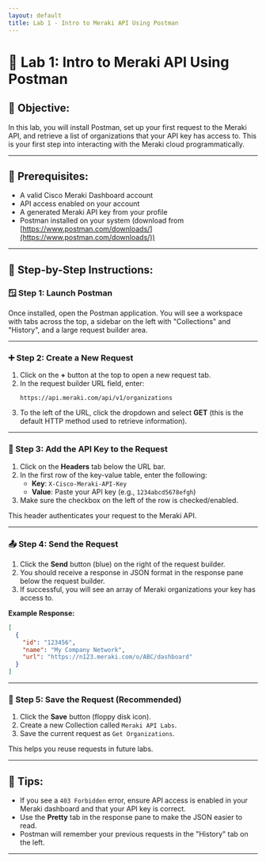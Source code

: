 ```yaml
---
layout: default
title: Lab 1 - Intro to Meraki API Using Postman
---
```


# 🔹 Lab 1: Intro to Meraki API Using Postman

## 🎯 Objective:
In this lab, you will install Postman, set up your first request to the Meraki API, and retrieve a list of organizations that your API key has access to. This is your first step into interacting with the Meraki cloud programmatically.

---

## 🧰 Prerequisites:
- A valid Cisco Meraki Dashboard account
- API access enabled on your account
- A generated Meraki API key from your profile
- Postman installed on your system (download from [https://www.postman.com/downloads/](https://www.postman.com/downloads/))

---

## 🧭 Step-by-Step Instructions:

### 🪟 Step 1: Launch Postman

Once installed, open the Postman application. You will see a workspace with tabs across the top, a sidebar on the left with "Collections" and "History", and a large request builder area.

---

### ➕ Step 2: Create a New Request

1. Click on the **+** button at the top to open a new request tab.
2. In the request builder URL field, enter:
   ```
   https://api.meraki.com/api/v1/organizations
   ```
3. To the left of the URL, click the dropdown and select **GET** (this is the default HTTP method used to retrieve information).

---

### 🧾 Step 3: Add the API Key to the Request

1. Click on the **Headers** tab below the URL bar.
2. In the first row of the key-value table, enter the following:
   - **Key**: `X-Cisco-Meraki-API-Key`
   - **Value**: Paste your API key (e.g., `1234abcd5678efgh`)
3. Make sure the checkbox on the left of the row is checked/enabled.

This header authenticates your request to the Meraki API.

---

### 📤 Step 4: Send the Request

1. Click the **Send** button (blue) on the right of the request builder.
2. You should receive a response in JSON format in the response pane below the request builder.
3. If successful, you will see an array of Meraki organizations your key has access to.

**Example Response:**
```json
[
  {
    "id": "123456",
    "name": "My Company Network",
    "url": "https://n123.meraki.com/o/ABC/dashboard"
  }
]
```

---

### 💾 Step 5: Save the Request (Recommended)

1. Click the **Save** button (floppy disk icon).
2. Create a new Collection called `Meraki API Labs`.
3. Save the current request as `Get Organizations`.

This helps you reuse requests in future labs.

---

## 🧠 Tips:

- If you see a `403 Forbidden` error, ensure API access is enabled in your Meraki dashboard and that your API key is correct.
- Use the **Pretty** tab in the response pane to make the JSON easier to read.
- Postman will remember your previous requests in the "History" tab on the left.

---

